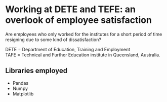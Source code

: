 # Working at DETE and TEFE: an overlook of employee satisfaction
Are employees who only worked for the institutes for a short period of time resigning due to some kind of dissatisfaction?

DETE = Department of Education, Training and Employment  
TAFE = Technical and Further Education institute in Queensland, Australia.

## Libraries employed
- Pandas
- Numpy
- Matplotlib